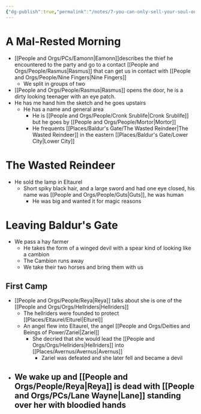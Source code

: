 ```yaml
---
{"dg-publish":true,"permalink":"/notes/7-you-can-only-sell-your-soul-once/","tags":["Session-Notes"]}
---
```



# A Mal-Rested Morning
- [[People and Orgs/PCs/Eamonn\|Eamonn]]describes the thief he encountered to the party and go to a contact [[People and Orgs/People/Rasmus\|Rasmus]] that can get us in contact with [[People and Orgs/People/Nine Fingers\|Nine Fingers]]
	- We split in groups of two
- [[People and Orgs/People/Rasmus\|Rasmus]] opens the door, he is a dirty looking teenager with an eye patch. 
- He has me hand him the sketch and he goes upstairs
	- He has a name and general area
		- He is [[People and Orgs/People/Cronk Srublife\|Cronk Srublife]] but he goes by [[People and Orgs/People/Mortor\|Mortor]]
		- He frequents [[Places/Baldur's Gate/The Wasted Reindeer\|The Wasted Reindeer]] in the eastern [[Places/Baldur's Gate/Lower City\|Lower City]]
# The Wasted Reindeer
- He sold the lamp in Eltaurel
	- Short spiky black hair, and a large sword and had one eye closed, his name was [[People and Orgs/People/Guts\|Guts]], he was human
		- He was  big and wanted it for magic reasons
# Leaving Baldur's Gate
- We pass a hay farmer 
	- He takes the form of a winged devil with a spear kind of looking like a cambion
	- The Cambion runs away
	- We take their two horses and bring them with us
## First Camp
- [[People and Orgs/People/Reya\|Reya]] talks about she is one of the [[People and Orgs/Orgs/Hellriders\|Hellriders]]
	- The hellriders were founded to protect [[Places/Eltaurel/Elturel\|Elturel]] 
	- An angel flew into Eltaurel, the angel [[People and Orgs/Deities and Beings of Power/Zariel\|Zariel]]
		- She decried that she would lead the [[People and Orgs/Orgs/Hellriders\|Hellriders]] into [[Places/Avernus/Avernus\|Avernus]]
			- Zariel was defeated and she later fell and became a devil
- We wake up and [[People and Orgs/People/Reya\|Reya]] is dead with [[People and Orgs/PCs/Lane Wayne\|Lane]] standing over her with bloodied hands
	- 
